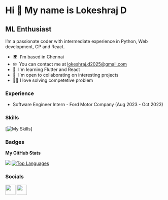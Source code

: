 Hi 👋 My name is Lokeshraj D
============================

ML Enthusiast 
-----------------------------------

I’m a passionate coder with intermediate experience in Python, Web development, CP and React. 

* 🌍  I'm based in Chennai
* ✉  You can contact me at [lokeshraj.d2025@gmail.com](mailto:lokeshraj.d2025@gmail.com)
* 🧠  I'm learning Flutter and React
* 🤝  I'm open to collaborating on interesting projects
* 🧑‍💻  I love solving competetive problem

### Experience

* Software Engineer Intern - Ford Motor Company (Aug 2023 - Oct 2023)

### Skills

[![My Skills](https://skillicons.dev/icons?i=java,react,nextjs,flutter,dart,mysql,processing,postman,supabase,mongodb,postgres,r,nodejs,express,git,github,linux,arduino,spring,ros,c,cpp,py,js,ts,html,css,vscode)]

### Badges

<b>My GitHub Stats</b>

<p>
<!-- <a href="http://www.github.com/Aadhithya-D"><img src="https://github-readme-stats.vercel.app/api?username=Aadhithya-D&show_icons=true&hide=&count_private=true&title_color=0891b2&text_color=ffffff&icon_color=0891b2&bg_color=1c1917&hide_border=true&show_icons=true" alt="Aadhithya-D's GitHub stats" /></a> -->
<a href="http://www.github.com/Lokeshraj-D"><img src="https://github-readme-streak-stats.herokuapp.com/?user=Lokeshraj&stroke=ffffff&background=1c1917&ring=0891b2&fire=0891b2&currStreakNum=ffffff&currStreakLabel=0891b2&sideNums=ffffff&sideLabels=ffffff&dates=ffffff&hide_border=true" /></a>
<a href="https://github.com/Lokeshraj-D" align="left"><img src="https://github-readme-stats.vercel.app/api/top-langs/?username=Lokeshraj-D&langs_count=8&title_color=0891b2&text_color=ffffff&icon_color=0891b2&bg_color=1c1917&hide_border=true&locale=en&custom_title=Top%20%Languages&layout=compact" alt="Top Languages" /></a>
</p>

### Socials

<p align="left"> <a href="https://www.github.com/Lokeshraj-D" target="blank" rel="noreferrer"><img src="https://raw.githubusercontent.com/danielcranney/readme-generator/main/public/icons/socials/github-dark.svg" width="32" height="32" /></a> <a href="https://www.linkedin.com/in/lokeshraj-d-1b0001227/" target="_blank" rel="noreferrer"><img src="https://raw.githubusercontent.com/danielcranney/readme-generator/main/public/icons/socials/linkedin.svg" width="32" height="32" /></a> </p>
